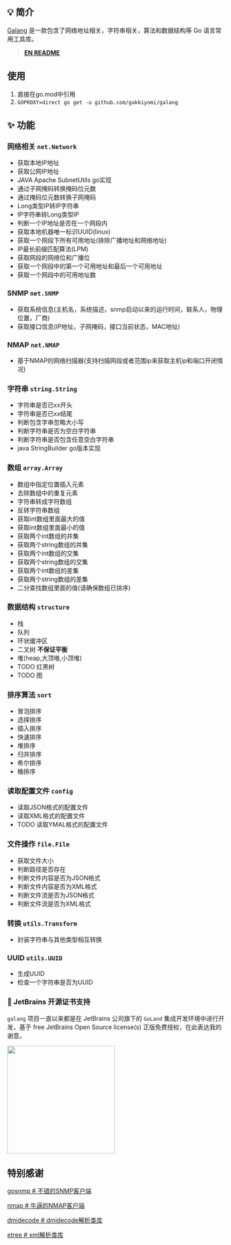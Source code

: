 
## 💡 简介

[Galang](https://github.com/gakkiyomi/galang) 是一款包含了网络地址相关，字符串相关，算法和数据结构等 Go 语言常用工具库。

> **[EN README](README.md)**

## 使用

   1. 直接在go.mod中引用
   2. `GOPROXY=direct go get -u github.com/gakkiyomi/galang`

## ✨ 功能

### 网络相关 `net.Network`

* 获取本地IP地址
* 获取公网IP地址
* JAVA Apache SubnetUtils go实现
* 通过子网掩码转换掩码位元数
* 通过掩码位元数转换子网掩码
* Long类型IP转IP字符串
* IP字符串转Long类型IP
* 判断一个IP地址是否在一个网段内
* 获取本地机器唯一标识UUID(linux)
* 获取一个网段下所有可用地址(排除广播地址和网络地址)
* IP最长前缀匹配算法(LPM)
* 获取网段的网络位和广播位
* 获取一个网段中的第一个可用地址和最后一个可用地址
* 获取一个网段中的可用地址数

### SNMP `net.SNMP`

* 获取系统信息(主机名，系统描述，snmp启动以来的运行时间，联系人，物理位置，厂商)
* 获取接口信息(IP地址，子网掩码，接口当前状态，MAC地址)

### NMAP `net.NMAP`

* 基于NMAP的网络扫描器(支持扫描网段或者范围ip来获取主机ip和端口开闭情况)

### 字符串 `string.String`

* 字符串是否已xx开头
* 字符串是否已xx结尾
* 判断包含字串忽略大小写
* 判断字符串是否为空白字符串
* 判断字符串是否包含任意空白字符串
* java StringBuilder go版本实现

### 数组 `array.Array`

* 数组中指定位置插入元素
* 去除数组中的重复元素
* 字符串转成字符数组
* 反转字符串数组
* 获取int数组里面最大的值
* 获取int数组里面最小的值
* 获取两个int数组的并集
* 获取两个string数组的并集
* 获取两个int数组的交集
* 获取两个string数组的交集
* 获取两个int数组的差集
* 获取两个string数组的差集
* 二分查找数组里面的值(请确保数组已排序)

### 数据结构 `structure`

* 栈
* 队列
* 环状缓冲区
* 二叉树 **不保证平衡**
* 堆(heap,大顶堆,小顶堆)
* TODO 红黑树
* TODO 图

### 排序算法 `sort`

* 冒泡排序
* 选择排序
* 插入排序
* 快速排序
* 堆排序
* 归并排序
* 希尔排序
* 桶排序

### 读取配置文件 `config`

* 读取JSON格式的配置文件
* 读取XML格式的配置文件
* TODO 读取YMAL格式的配置文件

### 文件操作 `file.File`

* 获取文件大小
* 判断路径是否存在
* 判断文件内容是否为JSON格式
* 判断文件内容是否为XML格式
* 判断文件流是否为JSON格式
* 判断文件流是否为XML格式

### 转换 `utils.Transform`

* 封装字符串与其他类型相互转换

### UUID `utils.UUID`

* 生成UUID
* 检查一个字符串是否为UUID

### 🔑 JetBrains 开源证书支持

`galang` 项目一直以来都是在 JetBrains 公司旗下的 `GoLand` 集成开发环境中进行开发，基于 free JetBrains Open Source license(s) 正版免费授权，在此表达我的谢意。

<a href="https://www.jetbrains.com/?from=galang" target="_blank"><img src="https://b3logfile.com/file/2021/05/jetbrains-variant-2-42d96aa4.png" width="250" align="middle"/></a>

## 特别感谢

[gosnmp # 不错的SNMP客户端](https://github.com/alouca/gosnmp)

[nmap # 牛逼的NMAP客户端](https://github.com/Ullaakut/nmap)

[dmidecode # dmidecode解析类库](https://github.com/dselans/dmidecode)

[etree # xml解析类库](https://github.com/beevik/etree)
